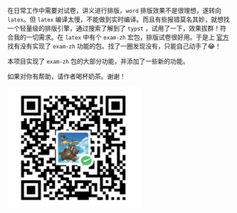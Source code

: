 在日常工作中需要对试卷，讲义进行排版，`word` 排版效果不是很理想，遂转向 `latex`。但 `latex` 编译太慢，不能做到实时编译。而且有些报错莫名其妙，就想找一个轻量级的排版引擎，通过搜索了解到了 `typst` ，试用了一下，效果拔群！符合我的一切需求。在 `latex` 中有个 `exam-zh` 宏包，排版试卷很好用。于是上 [官方](https://typst.app/universe/) 找有没有实现了 `exam-zh` 功能的包。找了一圈发现没有，只能自己动手了😂！

本项目实现了 `exam-zh` 包的大部分功能，并添加了一些新的功能。

如果对你有帮助，请作者喝杯奶茶。谢谢！

<img src="./wechatpay.png" width = "300" alt = "微信收款码"/>